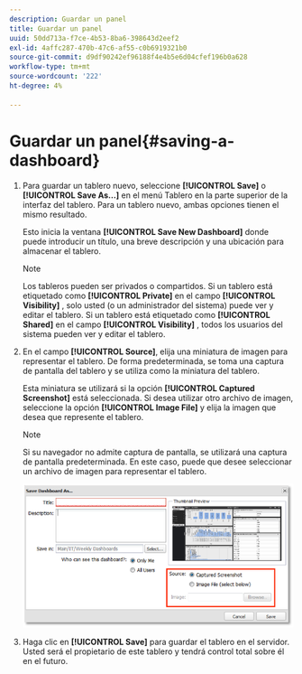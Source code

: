 ```yaml
---
description: Guardar un panel
title: Guardar un panel
uuid: 50dd713a-f7ce-4b53-8ba6-398643d2eef2
exl-id: 4affc287-470b-47c6-af55-c0b6919321b0
source-git-commit: d9df90242ef96188f4e4b5e6d04cfef196b0a628
workflow-type: tm+mt
source-wordcount: '222'
ht-degree: 4%

---
```


# Guardar un panel{#saving-a-dashboard}

1. Para guardar un tablero nuevo, seleccione **[!UICONTROL Save]** o **[!UICONTROL Save As…]** en el menú Tablero en la parte superior de la interfaz del tablero. Para un tablero nuevo, ambas opciones tienen el mismo resultado.

   Esto inicia la ventana **[!UICONTROL Save New Dashboard]** donde puede introducir un título, una breve descripción y una ubicación para almacenar el tablero.

   >[!NOTE]
   >
   >Los tableros pueden ser privados o compartidos. Si un tablero está etiquetado como **[!UICONTROL Private]** en el campo **[!UICONTROL Visibility]** , solo usted (o un administrador del sistema) puede ver y editar el tablero. Si un tablero está etiquetado como **[!UICONTROL Shared]** en el campo **[!UICONTROL Visibility]** , todos los usuarios del sistema pueden ver y editar el tablero.

1. En el campo **[!UICONTROL Source]**, elija una miniatura de imagen para representar el tablero. De forma predeterminada, se toma una captura de pantalla del tablero y se utiliza como la miniatura del tablero.

   Esta miniatura se utilizará si la opción **[!UICONTROL Captured Screenshot]** está seleccionada. Si desea utilizar otro archivo de imagen, seleccione la opción **[!UICONTROL Image File]** y elija la imagen que desea que represente el tablero.

   >[!NOTE]
   >
   >Si su navegador no admite captura de pantalla, se utilizará una captura de pantalla predeterminada. En este caso, puede que desee seleccionar un archivo de imagen para representar el tablero.

   ![](assets/save.png)

1. Haga clic en **[!UICONTROL Save]** para guardar el tablero en el servidor. Usted será el propietario de este tablero y tendrá control total sobre él en el futuro.
